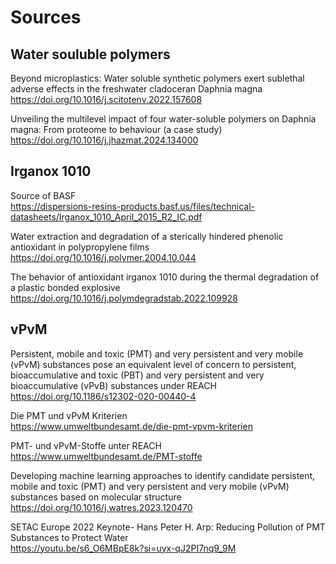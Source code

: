 # Sources
## Water souluble polymers
Beyond microplastics: Water soluble synthetic polymers exert sublethal adverse effects in the freshwater cladoceran Daphnia magna  
https://doi.org/10.1016/j.scitotenv.2022.157608  
  
Unveiling the multilevel impact of four water-soluble polymers on Daphnia magna: From proteome to behaviour (a case study)  
https://doi.org/10.1016/j.jhazmat.2024.134000  
  

## Irganox 1010
Source of BASF   
https://dispersions-resins-products.basf.us/files/technical-datasheets/Irganox_1010_April_2015_R2_IC.pdf  
  

Water extraction and degradation of a sterically hindered phenolic antioxidant in polypropylene films  
https://doi.org/10.1016/j.polymer.2004.10.044  


The behavior of antioxidant irganox 1010 during the thermal degradation of a plastic bonded explosive  
https://doi.org/10.1016/j.polymdegradstab.2022.109928  


## vPvM
Persistent, mobile and toxic (PMT) and very persistent and very mobile (vPvM) substances pose an equivalent level of concern to persistent, bioaccumulative and toxic (PBT) and very persistent and very bioaccumulative (vPvB) substances under REACH  
https://doi.org/10.1186/s12302-020-00440-4  

Die PMT und vPvM Kriterien  
https://www.umweltbundesamt.de/die-pmt-vpvm-kriterien  
  
PMT- und vPvM-Stoffe unter REACH  
https://www.umweltbundesamt.de/PMT-stoffe  
  
Developing machine learning approaches to identify candidate persistent, mobile and toxic (PMT) and very persistent and very mobile (vPvM) substances based on molecular structure  
https://doi.org/10.1016/j.watres.2023.120470  
  
SETAC Europe 2022 Keynote- Hans Peter H. Arp: Reducing Pollution of PMT Substances to Protect Water  
https://youtu.be/s6_O6MBpE8k?si=uyx-qJ2PI7nq9_9M  

